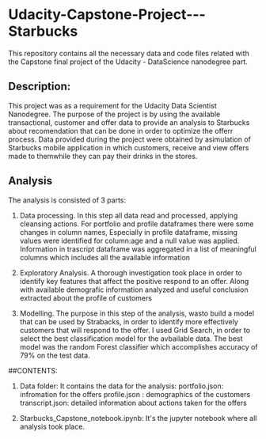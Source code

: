 # Udacity-Capstone-Project---Starbucks

This repository contains all the necessary data and code files related with the  Capstone final project of the Udacity - DataScience nanodegree part.

## Description:
This project was as a requirement for the Udacity Data Scientist Nanodegree. The purpose of the project is by using the available transactional, customer and offer data
to provide an analysis to Starbucks about recomendation that can be done in order to optimize the offerr process.
Data provided during the project were obtained by asimulation of Starbucks mobile application in which customers, receive and view offers made to themwhile they can pay their drinks in the stores.

## Analysis
The analysis is consisted of 3 parts:

1. Data processing. In this step all data read and processed, applying cleansing actions. For portfolio and profile dataframes there were some changes in column names, Especially in profile dataframe, missing values were identified for column:age and a null value was applied. Information in trascript dataframe was aggregated in a list of meaningful columns which includes all the available information

2. Exploratory Analysis. A thorough investigation took place in order to identify key features that affect the positive respond to an offer. Along with available demografic information analyzed and useful conclusion extracted about the profile of customers

3. Modelling. The purpose in this step of the analysis, wasto build a model that can be used by Strabacks, in order to identify more effectively customers that will respond to the offer. I used Grid Search, in order to select the best classification model for the avbailable data. The best model was the random Forest classifier which accomplishes accuracy of 79% on the test data.


##CONTENTS:

1. Data folder: It contains the data for the analysis:
  portfolio.json: infromation for the offers
  profile.json  : demographics of the customers
  transcript.json: detailed information about actions taken for the offers 
  
2. Starbucks_Capstone_notebook.ipynb: It's the jupyter notebook where all analysis took place. 
